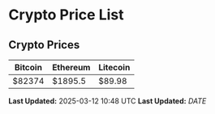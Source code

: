 # Crypto Price List

## Crypto Prices
| Bitcoin | Ethereum | Litecoin |
| ------- | -------- | -------- |
| $82374 | $1895.5 | $89.98 |
**Last Updated:** 2025-03-12 10:48 UTC
**Last Updated:** $DATE$
